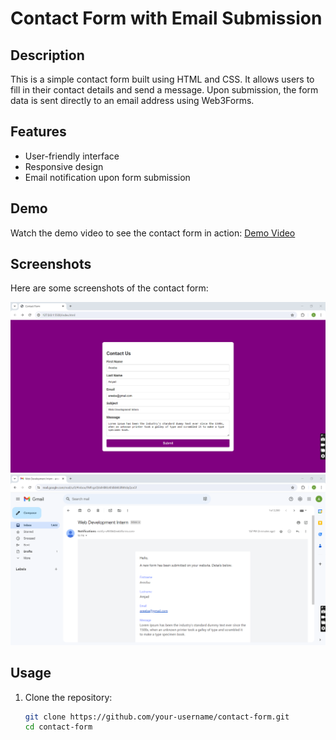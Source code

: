# Contact Form with Email Submission

## Description

This is a simple contact form built using HTML and CSS. It allows users to fill in their contact details and send a message. Upon submission, the form data is sent directly to an email address using Web3Forms.

## Features

- User-friendly interface
- Responsive design
- Email notification upon form submission

## Demo

Watch the demo video to see the contact form in action: [Demo Video](https://github.com/ItsMeAreebaAmjad/WorkingContactForm/blob/main/ContactDemo.mp4)

## Screenshots

Here are some screenshots of the contact form:

![Screenshot 1](https://github.com/ItsMeAreebaAmjad/WorkingContactForm/blob/main/1.png)
![Screenshot 2](https://github.com/ItsMeAreebaAmjad/WorkingContactForm/blob/main/2.png)

## Usage

1. Clone the repository:
   ```sh
   git clone https://github.com/your-username/contact-form.git
   cd contact-form
